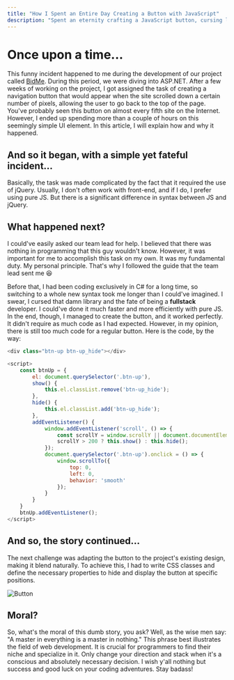 ```yaml
---
title: "How I Spent an Entire Day Creating a Button with JavaScript"
description: "Spent an eternity crafting a JavaScript button, cursing libraries and fate. Moral: be a master in something, unless you enjoy code-induced hair-pulling marathons!"
---
```


# Once upon a time...

This funny incident happened to me during the development of our project called [BidMe](https://bidme.flurium.com).
During this period, we were diving into ASP.NET. After a few weeks of working on the
project, I got assigned the task of creating a navigation button that would appear when
the site scrolled down a certain number of pixels, allowing the user to go back to the
top of the page. You've probably seen this button on almost every fifth site on the
Internet. However, I ended up spending more than a couple of hours on this seemingly
simple UI element. In this article, I will explain how and why it happened.

## And so it began, with a simple yet fateful incident...

Basically, the task was made complicated by the fact that it required the use of jQuery.
Usually, I don't often work with front-end, and if I do, I prefer using pure JS.
But there is a significant difference in syntax between JS and jQuery.

## What happened next?

I could've easily asked our team lead for help. I believed that there was nothing in
programming that this guy wouldn't know. However, it was important for me to accomplish
this task on my own. It was my fundamental duty. My personal principle. That's why I
followed the guide that the team lead sent me :laughing:

Before that, I had been coding exclusively in C# for a long time, so switching to a
whole new syntax took me longer than I could've imagined.
I swear, I cursed that damn library and the fate of being a **fullstack** developer.
I could've done it much faster and more efficiently with pure JS. In the end, though,
I managed to create the button, and it worked perfectly. It didn't require as much code
as I had expected. However, in my opinion, there is still too much code for a regular button.
Here is the code, by the way:

```js
<div class="btn-up btn-up_hide"></div>

<script>
    const btnUp = {
        el: document.querySelector('.btn-up'),
        show() {
            this.el.classList.remove('btn-up_hide');
        },
        hide() {
            this.el.classList.add('btn-up_hide');
        },
        addEventListener() {
            window.addEventListener('scroll', () => {
                const scrollY = window.scrollY || document.documentElement.scrollTop;
                scrollY > 200 ? this.show() : this.hide();
            });
            document.querySelector('.btn-up').onclick = () => {
                window.scrollTo({
                    top: 0,
                    left: 0,
                    behavior: 'smooth'
                });
            }
        }
    }
    btnUp.addEventListener();
</script>
```

## And so, the story continued...

The next challenge was adapting the button to the project's existing design, making it
blend naturally. To achieve this, I had to write CSS classes and define the necessary
properties to hide and display the button at specific positions.

![Button](/btn.jpg)

## Moral?

So, what's the moral of this dumb story, you ask? Well, as the wise men say:
"A master in everything is a master in nothing." This phrase best illustrates
the field of web development. It is crucial for programmers to find their niche and
specialize in it. Only change your direction and stack when it's a conscious and
absolutely necessary decision. I wish y'all nothing but success and good luck on your
coding adventures. Stay badass!
